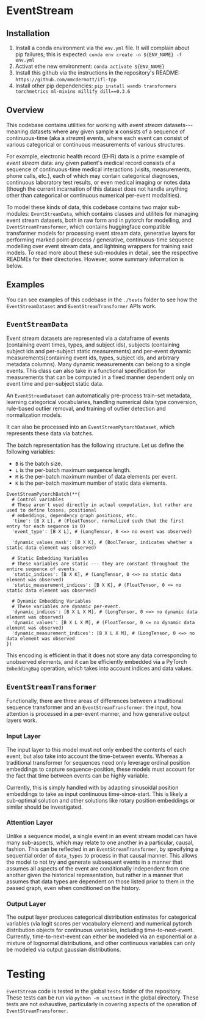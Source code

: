 # EventStream
## Installation
  1. Install a conda environment via the `env.yml` file. It will complain about pip failures; this is
     expected: `conda env create -n ${ENV_NAME} -f env.yml`
  2. Activat ethe new environment: `conda activate ${ENV_NAME}`
  3. Install this github via the instructions in the repository's README:
     `https://github.com/mmcdermott/ifl-tpp`
  4. Install other pip dependencies: `pip install wandb transformers torchmetrics ml-mixins millify dill==0.3.6`

## Overview
This codebase contains utilities for working with _event stream_ datasets---meaning datasets where any given
sample $\boldsymbol x$ consists of a sequence of continuous-time (aka a _stream_) events, where each event can
consist of various categorical or continuous measurements of various structures.

For example, electronic health record (EHR) data is a prime example of _event stream_ data: any given
patient's medical record consists of a sequence of continuous-time medical interactions (visits, measurements,
phone calls, etc.), each of which may contain categorical diagnoses, continuous laboratory test results, or
even medical imaging or notes data (though the current incarnation of this dataset does not handle anything
other than categorical or continuous numerical per-event modalities).

To model these kinds of data, this codebase contains two major sub-modules: `EventStreamData`, which contains
classes and utiliteis for managing event stream datasets, both in raw form and in pytorch for modelling, and
`EventStreamTransformer`, which contains huggingface compatible transformer models for processing event stream
data, generative layers for performing marked point-process / generative, continuous-time sequence modelling
over event stream data, and lightning wrappers for training said models. To read more about these sub-modules
in detail, see the respective READMEs for their directories. However, some summary information is below.

## Examples
You can see examples of this codebase in the `./tests` folder to see how the `EventStreamDataset` and
`EventStreamTransformer` APIs work.

## `EventStreamData`
Event stream datasets are represented via a dataframe of events (containing event times, types, and subject
ids), subjects (containing subject ids and per-subject static measurements)  and per-event dynamic
measurements(containing event ids, types, subject ids, and arbitrary metadata columns). Many dynamic
measurements can belong to a single events. This class can also take in a functional specification for
measurements that can be computed in a fixed manner dependent only on event time and per-subject static data.

An `EventStreamDataset` can automatically pre-process train-set metadata, learning categorical vocabularies,
handling numerical data type conversion, rule-based outlier removal, and training of outlier detection and
normalization models.

It can also be processed into an `EventStreamPytorchDataset`, which represents these data via batches.

The batch representation has the following structure. Let us define the following variables:
  * `B` is the batch size.
  * `L` is the per-batch maximum sequence length.
  * `M` is the per-batch maximum number of data elements per event.
  * `K` is the per-batch maximum number of static data elements.
```
EventStreamPytorchBatch(**{
  # Control variables
  # These aren't used directly in actual computation, but rather are used to define losses, positional
  # embeddings, dependency graph positions, etc.
  'time': [B X L], # (FloatTensor, normalized such that the first entry for each sequence is 0)
  'event_type': [B X L], # (LongTensor, 0 <=> no event was observed)

  'dynamic_values_mask': [B X K], # (BoolTensor, indicates whether a static data element was observed)

  # Static Embedding Variables
  # These variables are static --- they are constant throughout the entire sequence of events.
  'static_indices': [B X K], # (LongTensor, 0 <=> no static data element was observed)
  'static_measurement_indices': [B X K], # (FloatTensor, 0 <= no static data element was observed)

  # Dynamic Embedding Variables
  # These variables are dynamic per-event.
  'dynamic_indices': [B X L X M], # (LongTensor, 0 <=> no dynamic data element was observed)
  'dynamic_values': [B X L X M], # (FloatTensor, 0 <= no dynamic data element was observed)
  'dynamic_measurement_indices': [B X L X M], # (LongTensor, 0 <=> no data element was observed
})
```

This encoding is efficient in that it does not store any data corresponding to unobserved elements, and it can
be efficiently embedded via a PyTorch `EmbeddingBag` operation, which takes into account indices and data
values.

## `EventStreamTransformer`
Functionally, there are three areas of differences between a traditional sequence transformer and an
`EventStreamTransformer`: the input, how attention is processed in a per-event manner, and how generative
output layers work.

### Input Layer
The input layer to this model must not only embed the contents of each event, but also take into account the
time-between events. Whereas a traditional transformer for sequences need only leverage ordinal position
embeddings to capture sequence-position, these models must account for the fact that time between events can
be highly variable.

Currently, this is simply handled with by adapting sinusoidal position embeddings to take as input continuous
time-since-start. This is likely a sub-optimal solution and other solutions like rotary position embeddings or
similar should be investigated.

### Attention Layer
Unlike a sequence model, a single event in an event stream model can have many sub-aspects, which may relate
to one another in a particular, causal, fashion. This can be reflected in an `EventStreamTransformer`, by
specifying a sequential order of `data_types` to process in that causal manner. This allows the model to not
try and generate subsequent events in a manner that assumes all aspects of the event are conditionally
independent from one another given the historical representation, but rather in a manner that assumes that
data types are dependent on those listed prior to them in the passed graph, even when conditioned on the
history.

### Output Layer
The output layer produces categorical distribution estimates for categorical variables (via logit scores per
vocabulary element) and numerical pytorch distribution objects for continuous variables, including
time-to-next-event. Currently, time-to-next-event can either be modeled via an exponential or a mixture of
lognormal distributions, and other continuous variables can only be modeled via output gaussian distributions.

# Testing
`EventStream` code is tested in the global `tests` folder of the repository. These tests can be run
via `python -m unittest` in the global directory. These tests are not exhaustive, particularly in
covering aspects of the operation of `EventStreamTransformer`.
